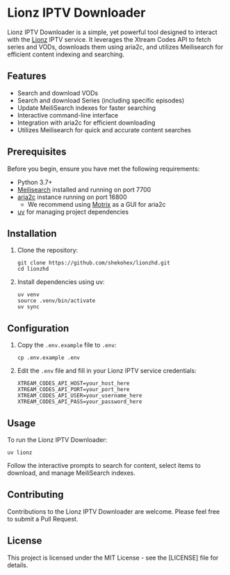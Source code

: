 # Lionz IPTV Downloader

Lionz IPTV Downloader is a simple, yet powerful tool designed to interact with the [Lionz](https://lionz.tv) IPTV service. It leverages the Xtream Codes API to fetch series and VODs, downloads them using aria2c, and utilizes Meilisearch for efficient content indexing and searching.

## Features

- Search and download VODs
- Search and download Series (including specific episodes)
- Update MeiliSearch indexes for faster searching
- Interactive command-line interface
- Integration with aria2c for efficient downloading
- Utilizes Meilisearch for quick and accurate content searches

## Prerequisites

Before you begin, ensure you have met the following requirements:

- Python 3.7+
- [Meilisearch](https://www.meilisearch.com/) installed and running on port 7700
- [aria2c](https://aria2.github.io/) instance running on port 16800
  - We recommend using [Motrix](https://motrix.app/) as a GUI for aria2c
- [uv](https://github.com/astral-sh/uv) for managing project dependencies

## Installation

1. Clone the repository:
   ```
   git clone https://github.com/shekohex/lionzhd.git
   cd lionzhd
   ```

2. Install dependencies using uv:
   ```
   uv venv
   source .venv/bin/activate
   uv sync
   ```

## Configuration

1. Copy the `.env.example` file to `.env`:
   ```
   cp .env.example .env
   ```

2. Edit the `.env` file and fill in your Lionz IPTV service credentials:
   ```
   XTREAM_CODES_API_HOST=your_host_here
   XTREAM_CODES_API_PORT=your_port_here
   XTREAM_CODES_API_USER=your_username_here
   XTREAM_CODES_API_PASS=your_password_here
   ```

## Usage

To run the Lionz IPTV Downloader:

```
uv lionz
```

Follow the interactive prompts to search for content, select items to download, and manage MeiliSearch indexes.

## Contributing

Contributions to the Lionz IPTV Downloader are welcome. Please feel free to submit a Pull Request.

## License

This project is licensed under the MIT License - see the [LICENSE] file for details.

